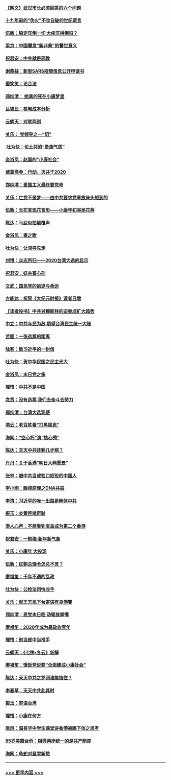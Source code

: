 #### [【网文】武汉市长必须回答的六个问题](../pages/nsc993/n11813848.md?t=01230522) 
#### [十九年前的“伪火”不攻自破的世纪谎言](../pages/nsc993/n11813238.md?t=01230522) 
#### [伍新：稳定压倒一切 大疫压得倒吗？](../pages/nsc993/n11812634.md?t=01230522) 
#### [梁京：中国爆发“新非典”的警世意义](../pages/nsc993/n11812554.md?t=01230522) 
#### [祝君安：中共就是邪教](../pages/nsc993/n11812431.md?t=01230522) 
#### [谢燕益：新型SARS疫情信息公开申请书](../pages/nsc993/n11808840.md?t=01230522) 
#### [蜀笑笑：论合法](../pages/nsc993/n11808064.md?t=01230522) 
#### [郑纯清： 她真的死在小康梦里](../pages/nsc993/n11806623.md?t=01230522) 
#### [吕锡民：核电成本分析](../pages/nsc993/n11806284.md?t=01230522) 
#### [云鹤天：对联两则](../pages/nsc993/n11805957.md?t=01230522) 
#### [关乐： 党领导之一“切”](../pages/nsc993/n11804505.md?t=01230522) 
#### [ 吐为快：论土共的“贵族气质”](../pages/nsc993/n11804490.md?t=01230522) 
#### [金浴凤：赵国的“小康社会”](../pages/nsc993/n11804452.md?t=01230522) 
#### [诸葛高参：行动，灭共于2020](../pages/nsc993/n11804120.md?t=01230522) 
#### [郑纯清：爱国主义最终要党命](../pages/nsc993/n11802197.md?t=01230522) 
#### [关乐：亡党不是梦——由中共要求党章放床头想到的](../pages/nsc993/n11802156.md?t=01230522) 
#### [伍新：无花言现花言形——小康年初哭吴花燕](../pages/nsc993/n11800044.md?t=01230522) 
#### [陈达：马屁似拍颠覆声](../pages/nsc993/n11800010.md?t=01230522) 
#### [金浴凤：春之歌](../pages/nsc993/n11797687.md?t=01230522) 
#### [吐为快：让领导先走](../pages/nsc993/n11797512.md?t=01230522) 
#### [刘博：众志所归——2020台湾大选的启示](../pages/nsc993/n11796878.md?t=01230522) 
#### [祝君安：妖共畜心剖](../pages/nsc993/n11794273.md?t=01230522) 
#### [文武：国民党的前途与命运](../pages/nsc993/n11794198.md?t=01230522) 
#### [方能达：祝贺《大纪元时报》读者日增](../pages/nsc993/n11793807.md?t=01230522) 
#### [【读者投书】中共对穆斯林的迫害成扩大趋势](../pages/nsc993/n11791371.md?t=01230522) 
#### [中立：中共与民为敌 期望台湾民主统一大陆](../pages/nsc993/n11790392.md?t=01230522) 
#### [苦胆：一张选票的距离](../pages/nsc993/n11788914.md?t=01230522) 
#### [陆客：致习近平的一封信](../pages/nsc993/n11788867.md?t=01230522) 
#### [吐为快：贺中华民国之民主光大](../pages/nsc993/n11788618.md?t=01230522) 
#### [金浴凤：末日党之像](../pages/nsc993/n11787475.md?t=01230522) 
#### [理悟：中共不是中国](../pages/nsc993/n11787463.md?t=01230522) 
#### [念贲：没有选票  我们去奋斗去努力](../pages/nsc993/n11787398.md?t=01230522) 
#### [郑纯清：台湾大选观感](../pages/nsc993/n11786210.md?t=01230522) 
#### [项云：老百姓看“打黑除恶”](../pages/nsc993/n11785398.md?t=01230522) 
#### [海网：“空心朽”演“核心秀”](../pages/nsc993/n11783874.md?t=01230522) 
#### [陈达：天灭中共还剩几步棋？](../pages/nsc993/n11783719.md?t=01230522) 
#### [丹丹：关于香港“明日大屿愿景”](../pages/nsc993/n11783273.md?t=01230522) 
#### [张林：被中共当成牲口奴役的中国人](../pages/nsc993/n11782397.md?t=01230522) 
#### [李小刚：脑控原理之DNA共振](../pages/nsc993/n11780962.md?t=01230522) 
#### [李清：习近平的唯一出路是解体中共](../pages/nsc993/n11780866.md?t=01230522) 
#### [振玉：炎黄巨难奇耻](../pages/nsc993/n11779632.md?t=01230522) 
#### [港人心声：不想看到宝岛成为第二个香港](../pages/nsc993/n11778817.md?t=01230522) 
#### [祝君安：一剪梅‧新年新气象](../pages/nsc993/n11776340.md?t=01230522) 
#### [关乐：小康年 大役现](../pages/nsc993/n11774213.md?t=01230522) 
#### [伍新：红朝总理令怎总不灵？](../pages/nsc993/n11770813.md?t=01230522) 
#### [廖祖笙：千年不遇的乱政](../pages/nsc993/n11770373.md?t=01230522) 
#### [吐为快：公检法司快收手](../pages/nsc993/n11770359.md?t=01230522) 
#### [关乐：就王志民下台寄语有良港警](../pages/nsc993/n11769903.md?t=01230522) 
#### [郑纯清：恶党末日临 动辄挨掌嘴](../pages/nsc993/n11769356.md?t=01230522) 
#### [廖祖笙：2020年或为暴政收官年](../pages/nsc993/n11768216.md?t=01230522) 
#### [理悟：别当郎中当推手](../pages/nsc993/n11768243.md?t=01230522) 
#### [云鹤天：《七律▪冬云》新解](../pages/nsc993/n11768204.md?t=01230522) 
#### [廖祖笙：饿饭党说要“全面建成小康社会”](../pages/nsc993/n11767482.md?t=01230522) 
#### [陈达：天灭中共之罗网谁能挡住？](../pages/nsc993/n11767465.md?t=01230522) 
#### [李春草：天灭中共此其时](../pages/nsc993/n11767452.md?t=01230522) 
#### [振玉：寄语台湾](../pages/nsc993/n11767432.md?t=01230522) 
#### [理悟：小康在何方](../pages/nsc993/n11767394.md?t=01230522) 
#### [唐风：温哥华中学生课堂讲香港被踢下体之思考](../pages/nsc993/n11766848.md?t=01230522) 
#### [85岁美籍台侨：阻碍两岸统一的是共产制度](../pages/nsc993/n11765043.md?t=01230522) 
#### [海网：龟蛇对鼠哭新愁](../pages/nsc993/n11764895.md?t=01230522) 

----
#### [ >>> 更早内容 <<< ](../indexes/nsc993-earlier.md)
